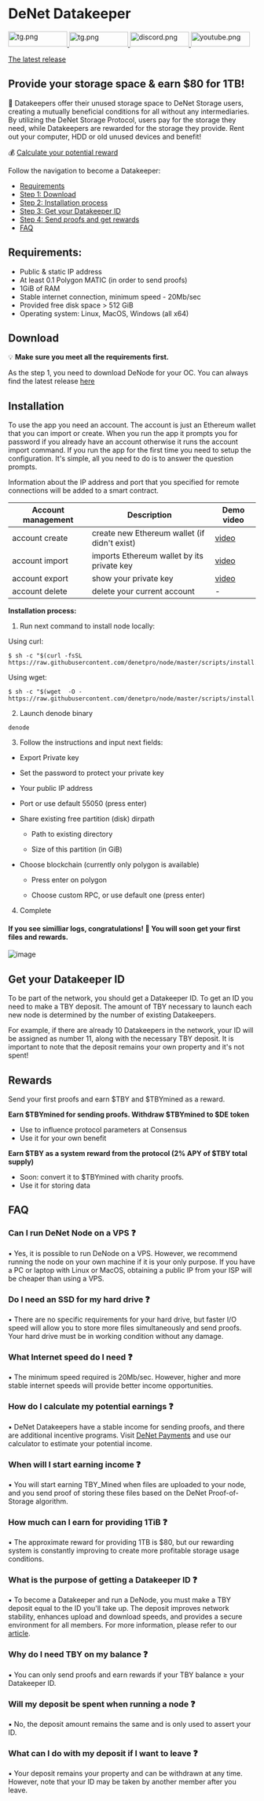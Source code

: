 # DeNet Datakeeper
<a href="https://denet.pro">
    <img alt="tg.png" src="https://img.shields.io/badge/website-000000?style=for-the-badge&logo=About.me&logoColor=white" height="31" width="120" href="https://discord.gg/cPz9m4cSWv"/>
</a> 
<a href="https://t.me/+Yu5KnSruttc5ZGRi">
    <img alt="tg.png" src="https://img.shields.io/badge/Telegram-2CA5E0?style=for-the-badge&logo=telegram&logoColor=white" height="30" width="120" href="https://discord.gg/cPz9m4cSWv"/>
</a> 
<a href="https://discord.gg/cPz9m4cSWv">
    <img alt="discord.png" src="https://img.shields.io/badge/Discord-5865F2?style=for-the-badge&logo=discord&logoColor=white" height="30" width="120" />
</a>
<a href="https://www.youtube.com/channel/UCeCxt3tYbtSkJvaznNjQimQ">
    <img alt="youtube.png" src="https://img.shields.io/badge/YouTube-FF0000?style=for-the-badge&logo=youtube&logoColor=white" height="30" width="120" href="https://discord.gg/cPz9m4cSWv"/>
</a>

[The latest release](https://github.com/DeNetPRO/Node/releases/latest)

## Provide your storage space & earn $80 for 1TB!

💽  Datakeepers offer their unused storage space to DeNet Storage users, creating a mutually beneficial conditions for all without any intermediaries. By utilizing the DeNet Storage Protocol, users pay for the storage they need, while Datakeepers are rewarded for the storage they provide. Rent out your computer, HDD or old unused devices and benefit!

💰 [Calculate your potential reward](https://p.denet.app/datakeeper)

Follow the navigation to become a Datakeeper:

- [Requirements](#requirements)
- [Step 1: Download](#download)
- [Step 2: Installation process](#installation)
- [Step 3: Get your Datakeeper ID](#id)
- [Step 4: Send proofs and get rewards](#rewards)
- [FAQ](#faq)


## Requirements:
- Public & static IP address
- At least 0.1 Polygon MATIC (in order to send proofs)
- 1GiB of RAM
- Stable internet connection, minimum speed - 20Mb/sec
- Provided free disk space > 512 GiB
- Operating system: Linux, MacOS, Windows (all x64)

## Download

💡 **Make sure you meet all the requirements first.**

As the step 1, you need to download DeNode for your OC. You can always find the latest release [here](https://github.com/DeNetPRO/Node/releases/latest)

## Installation

To use the app you need an account. The account is just an Ethereum wallet that you can import or create. When you run the app it prompts you for password if you already have an account otherwise it runs the account import command. If you run the app for the first time you need to setup the configuration. It's simple, all you need to do is to answer the question prompts.

Information about the IP address and port that you specified for remote connections will be added to a smart contract.

| Account management| Description | Demo video |
|---|---|----|
| account create | create new Ethereum wallet (if didn't exist)| [video](https://www.youtube.com/watch?v=So8VAjv9o1Y) |
| account import | imports Ethereum wallet by its private key | [video](https://www.youtube.com/watch?v=vVRMHlqLA0w) |
| account export | show your private key | [video](https://www.youtube.com/watch?v=bnstbPGdjKY)|
| account delete | delete your current account | - |

**Installation process:**

1. Run next command to install node locally:

Using curl:
```console
$ sh -c "$(curl -fsSL https://raw.githubusercontent.com/denetpro/node/master/scripts/install.sh)"
```
Using wget:
```console
$ sh -c "$(wget  -O - https://raw.githubusercontent.com/denetpro/node/master/scripts/install.sh)"
```

2. Launch denode binary
```console
denode
```

3. Follow  the instructions and input next fields:

- Export Private key

- Set the password to protect your private key

- Your public IP address

- Port or use default 55050 (press enter)

- Share existing free partition (disk) dirpath

    - Path to existing directory

    - Size of this partition (in GiB)
- Choose blockchain (currently only polygon is available)

    - Press enter on polygon

    - Choose custom RPC, or use default one (press enter)


4. Complete


#### If you see similliar logs, congratulations! 🎉 You will soon get your first files and rewards.
![image](https://github.com/Arthurbrain/Node/assets/143201292/abdd3eec-a7d4-45d4-8cc3-04e2b98504d7)

## Get your Datakeeper ID

To be part of the network, you should get a Datakeeper ID. To get an ID you need to make a TBY deposit. The amount of TBY necessary to launch each new node is determined by the number of existing Datakeepers. 

For example, if there are already 10 Datakeepers in the network, your ID will be assigned as number 11, along with the necessary TBY deposit. It is important to note that the deposit remains your own property and it's not spent!

## Rewards

Send your first proofs and earn $TBY and $TBYmined as a reward.

**Earn $TBYmined for sending proofs. Withdraw $TBYmined to $DE token**
- Use to influence protocol parameters at Consensus
- Use it for your own benefit

**Earn $TBY as a system reward from the protocol (2% APY of $TBY total supply)**
- Soon: convert it to $TBYmined with charity proofs.
- Use it for storing data


## FAQ 

### Can I run DeNet Node on a VPS  ❓

▪️ Yes, it is possible to run DeNode on a VPS. However, we recommend running the node on your own machine if it is your only purpose. If you have a PC or laptop with Linux or MacOS, obtaining a public IP from your ISP will be cheaper than using a VPS.

### Do I need an SSD for my hard drive  ❓

▪️ There are no specific requirements for your hard drive, but faster I/O speed will allow you to store more files simultaneously and send proofs. Your hard drive must be in working condition without any damage.

### What Internet speed do I need ❓

▪️ The minimum speed required is 20Mb/sec. However, higher and more stable internet speeds will provide better income opportunities.

### How do I calculate my potential earnings ❓

▪ DeNet Datakeepers have a stable income for sending proofs, and there are additional incentive programs. Visit [DeNet Payments](https://p.denet.app/datakeeper) and use our calculator to estimate your potential income.

### When will I start earning income ❓

▪ You will start earning TBY_Mined when files are uploaded to your node, and you send proof of storing these files based on the DeNet Proof-of-Storage algorithm.

### How much can I earn for providing 1TiB ❓

▪️ The approximate reward for providing 1TB is $80, but our rewarding system is constantly improving to create more profitable storage usage conditions.

### What is the purpose of getting a Datakeeper ID ❓

▪️ To become a Datakeeper and run a DeNode, you must make a TBY deposit equal to the ID you'll take up. The deposit improves network stability, enhances upload and download speeds, and provides a secure environment for all members. For more information, please refer to our [article](https://medium.com/denetpro/denet-storage-protocol-v3-to-address-key-challenge-of-decentralization-f19b9041b0fa).

### Why do I need TBY on my balance ❓
▪️ You can only send proofs and earn rewards if your TBY balance ≥ your Datakeeper ID.

### Will my deposit be spent when running a node ❓

▪️ No, the deposit amount remains the same and is only used to assert your ID.

### What can I do with my deposit if I want to leave ❓

▪️ Your deposit remains your property and can be withdrawn at any time. However, note that your ID may be taken by another member after you leave.
